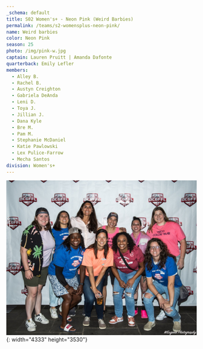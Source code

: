 ```yaml
---
_schema: default
title: S02 Women's+ - Neon Pink (Weird Barbies)
permalink: /teams/s2-womensplus-neon-pink/
name: Weird barbies
color: Neon Pink
season: 25
photo: /img/pink-w.jpg
captain: Lauren Pruitt | Amanda Dafonte
quarterback: Emily Lefler
members:
  - Alley B.
  - Rachel B.
  - Austyn Creighton
  - Gabriela DeAnda
  - Leni D.
  - Toya J.
  - Jillian J.
  - Dana Kyle
  - Bre M.
  - Pam M.
  - Stephanie McDaniel
  - Katie Pawlowski
  - Lex Pulice-Farrow
  - Mecha Santos
division: Women's+
---
```

![](/img/pink-w.jpg){: width="4333" height="3530"}